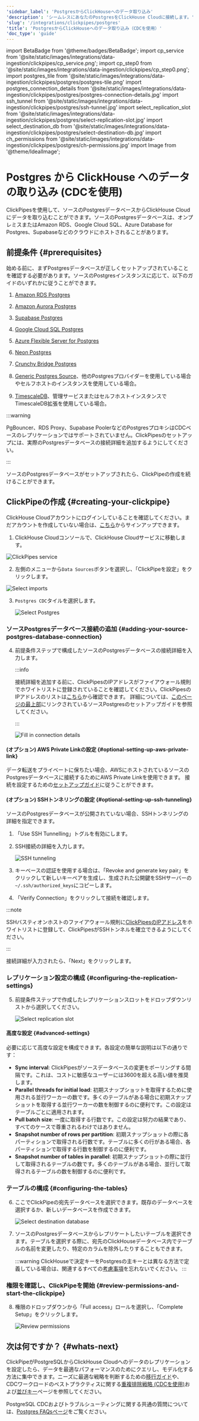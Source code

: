 ```yaml
---
'sidebar_label': 'PostgresからClickHouseへのデータ取り込み'
'description': 'シームレスにあなたのPostgresをClickHouse Cloudに接続します。'
'slug': '/integrations/clickpipes/postgres'
'title': 'PostgresからClickHouseへのデータ取り込み（CDCを使用）'
'doc_type': 'guide'
---
```


import BetaBadge from '@theme/badges/BetaBadge';
import cp_service from '@site/static/images/integrations/data-ingestion/clickpipes/cp_service.png';
import cp_step0 from '@site/static/images/integrations/data-ingestion/clickpipes/cp_step0.png';
import postgres_tile from '@site/static/images/integrations/data-ingestion/clickpipes/postgres/postgres-tile.png'
import postgres_connection_details from '@site/static/images/integrations/data-ingestion/clickpipes/postgres/postgres-connection-details.jpg'
import ssh_tunnel from '@site/static/images/integrations/data-ingestion/clickpipes/postgres/ssh-tunnel.jpg'
import select_replication_slot from '@site/static/images/integrations/data-ingestion/clickpipes/postgres/select-replication-slot.jpg'
import select_destination_db from '@site/static/images/integrations/data-ingestion/clickpipes/postgres/select-destination-db.jpg'
import ch_permissions from '@site/static/images/integrations/data-ingestion/clickpipes/postgres/ch-permissions.jpg'
import Image from '@theme/IdealImage';


# Postgres から ClickHouse へのデータの取り込み (CDCを使用)

ClickPipesを使用して、ソースのPostgresデータベースからClickHouse Cloudにデータを取り込むことができます。ソースのPostgresデータベースは、オンプレミスまたはAmazon RDS、Google Cloud SQL、Azure Database for Postgres、Supabaseなどのクラウドにホストされることがあります。

## 前提条件 {#prerequisites}

始める前に、まずPostgresデータベースが正しくセットアップされていることを確認する必要があります。ソースのPostgresインスタンスに応じて、以下のガイドのいずれかに従うことができます。

1. [Amazon RDS Postgres](./postgres/source/rds)

2. [Amazon Aurora Postgres](./postgres/source/aurora)

3. [Supabase Postgres](./postgres/source/supabase)

4. [Google Cloud SQL Postgres](./postgres/source/google-cloudsql)

5. [Azure Flexible Server for Postgres](./postgres/source/azure-flexible-server-postgres)

6. [Neon Postgres](./postgres/source/neon-postgres)

7. [Crunchy Bridge Postgres](./postgres/source/crunchy-postgres)

8. [Generic Postgres Source](./postgres/source/generic)、他のPostgresプロバイダーを使用している場合やセルフホストのインスタンスを使用している場合。

9. [TimescaleDB](./postgres/source/timescale)、管理サービスまたはセルフホストインスタンスでTimescaleDB拡張を使用している場合。

:::warning

PgBouncer、RDS Proxy、Supabase PoolerなどのPostgresプロキシはCDCベースのレプリケーションではサポートされていません。ClickPipesのセットアップには、実際のPostgresデータベースの接続詳細を追加するようにしてください。

:::

ソースのPostgresデータベースがセットアップされたら、ClickPipeの作成を続けることができます。

## ClickPipeの作成 {#creating-your-clickpipe}

ClickHouse Cloudアカウントにログインしていることを確認してください。まだアカウントを作成していない場合は、[こちら](https://cloud.clickhouse.com/)からサインアップできます。

[//]: # (   TODO update image here)
1. ClickHouse Cloudコンソールで、ClickHouse Cloudサービスに移動します。

<Image img={cp_service} alt="ClickPipes service" size="lg" border/>

2. 左側のメニューから`Data Sources`ボタンを選択し、「ClickPipeを設定」をクリックします。

<Image img={cp_step0} alt="Select imports" size="lg" border/>

3. `Postgres CDC`タイルを選択します。

   <Image img={postgres_tile} alt="Select Postgres" size="lg" border/>

### ソースPostgresデータベース接続の追加 {#adding-your-source-postgres-database-connection}

4. 前提条件ステップで構成したソースのPostgresデータベースの接続詳細を入力します。

   :::info

   接続詳細を追加する前に、ClickPipesのIPアドレスがファイアウォール規則でホワイトリストに登録されていることを確認してください。ClickPipesのIPアドレスのリストは[こちら](../index.md#list-of-static-ips)から確認できます。
   詳細については、[このページの最上部](#prerequisites)にリンクされているソースPostgresのセットアップガイドを参照してください。

   :::

   <Image img={postgres_connection_details} alt="Fill in connection details" size="lg" border/>

#### (オプション) AWS Private Linkの設定 {#optional-setting-up-aws-private-link}

データ転送をプライベートに保ちたい場合、AWSにホストされているソースのPostgresデータベースに接続するためにAWS Private Linkを使用できます。
接続を設定するための[セットアップガイド](https://integrations/clickpipes/aws-privatelink)に従うことができます。

#### (オプション) SSHトンネリングの設定 {#optional-setting-up-ssh-tunneling}

ソースのPostgresデータベースが公開されていない場合、SSHトンネリングの詳細を指定できます。

1. 「Use SSH Tunnelling」トグルを有効にします。
2. SSH接続の詳細を入力します。

   <Image img={ssh_tunnel} alt="SSH tunneling" size="lg" border/>

3. キーベースの認証を使用する場合は、「Revoke and generate key pair」をクリックして新しいキーペアを生成し、生成された公開鍵をSSHサーバーの`~/.ssh/authorized_keys`にコピーします。
4. 「Verify Connection」をクリックして接続を確認します。

:::note

SSHバスティオンホストのファイアウォール規則に[ClickPipesのIPアドレス](../clickpipes#list-of-static-ips)をホワイトリストに登録して、ClickPipesがSSHトンネルを確立できるようにしてください。

:::

接続詳細が入力されたら、「Next」をクリックします。

### レプリケーション設定の構成 {#configuring-the-replication-settings}

5. 前提条件ステップで作成したレプリケーションスロットをドロップダウンリストから選択してください。

   <Image img={select_replication_slot} alt="Select replication slot" size="lg" border/>

#### 高度な設定 {#advanced-settings}

必要に応じて高度な設定を構成できます。各設定の簡単な説明は以下の通りです：

- **Sync interval**: ClickPipesがソースデータベースの変更をポーリングする間隔です。これは、コストに敏感なユーザーには3600を超える高い値を推奨します。
- **Parallel threads for initial load**: 初期スナップショットを取得するために使用される並行ワーカーの数です。多くのテーブルがある場合に初期スナップショットを取得する並行ワーカーの数を制御するのに便利です。この設定はテーブルごとに適用されます。
- **Pull batch size**: 一度に取得する行数です。この設定は努力の結果であり、すべてのケースで尊重されるわけではありません。
- **Snapshot number of rows per partition**: 初期スナップショットの際に各パーティションで取得される行数です。テーブルに多くの行がある場合、各パーティションで取得する行数を制御するのに便利です。
- **Snapshot number of tables in parallel**: 初期スナップショットの際に並行して取得されるテーブルの数です。多くのテーブルがある場合、並行して取得されるテーブルの数を制御するのに便利です。

### テーブルの構成 {#configuring-the-tables}

6. ここでClickPipeの宛先データベースを選択できます。既存のデータベースを選択するか、新しいデータベースを作成できます。

   <Image img={select_destination_db} alt="Select destination database" size="lg" border/>

7. ソースのPostgresデータベースからレプリケートしたいテーブルを選択できます。テーブルを選択する際に、宛先のClickHouseデータベース内でテーブルの名前を変更したり、特定のカラムを除外したりすることもできます。

   :::warning
   ClickHouseで決定キーをPostgresの主キーとは異なる方法で定義している場合は、関連するすべての[考慮事項](/integrations/clickpipes/postgres/ordering_keys)を忘れないでください。
   :::

### 権限を確認し、ClickPipeを開始 {#review-permissions-and-start-the-clickpipe}

8. 権限のドロップダウンから「Full access」ロールを選択し、「Complete Setup」をクリックします。

   <Image img={ch_permissions} alt="Review permissions" size="lg" border/>

## 次は何ですか？ {#whats-next}

ClickPipeがPostgreSQLからClickHouse Cloudへのデータのレプリケーションを設定したら、データを最適なパフォーマンスのためにクエリし、モデル化する方法に集中できます。ニーズに最適な戦略を判断するための[移行ガイド](/migrations/postgresql/overview)や、CDCワークロードのベストプラクティスに関する[重複排除戦略 (CDCを使用)](/integrations/clickpipes/postgres/deduplication)および[並びキー](/integrations/clickpipes/postgres/ordering_keys)ページを参照してください。

PostgreSQL CDCおよびトラブルシューティングに関する共通の質問については、[Postgres FAQsページ](/integrations/clickpipes/postgres/faq)をご覧ください。
